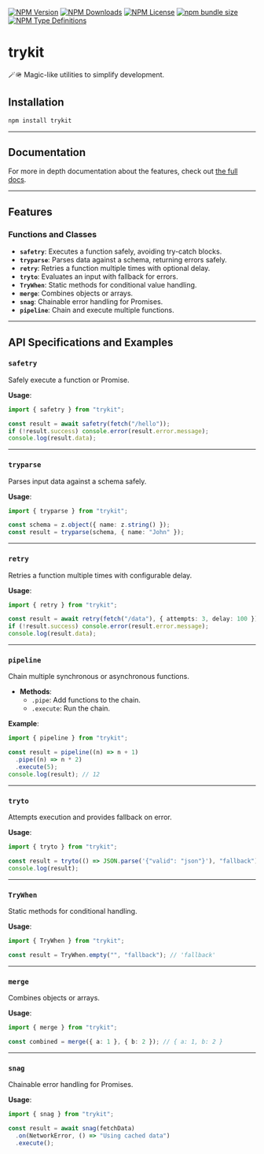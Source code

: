 [![NPM Version](https://img.shields.io/npm/v/trykit?style=flat-square?labelColor=black&color=navy)](https://npmjs.com/trykit/)
[![NPM Downloads](https://img.shields.io/npm/d18m/trykit?style=flat-square?labelColor=black&color=navy)](https://npmjs.com/trykit/)
[![NPM License](https://img.shields.io/npm/l/trykit?style=flat-square?labelColor=black&color=navy)](https://npmjs.com/trykit/)
[![npm bundle size](https://img.shields.io/bundlephobia/minzip/trykit?style=flat-square?labelColor=black&color=navy)](https://npmjs.com/trykit/)
[![NPM Type Definitions](https://img.shields.io/npm/types/trykit?style=flat-square?labelColor=black&color=navy)](https://npmjs.com/trykit/)

# trykit

🪄🪖 Magic-like utilities to simplify development.

## Installation

```bash
npm install trykit
```

---

## Documentation

For more in depth documentation about the features, check out [the full docs](https://github.com/m10rten/trykit/tree/main/docs).

---

## Features

### Functions and Classes

- **`safetry`**: Executes a function safely, avoiding try-catch blocks.
- **`tryparse`**: Parses data against a schema, returning errors safely.
- **`retry`**: Retries a function multiple times with optional delay.
- **`tryto`**: Evaluates an input with fallback for errors.
- **`TryWhen`**: Static methods for conditional value handling.
- **`merge`**: Combines objects or arrays.
- **`snag`**: Chainable error handling for Promises.
- **`pipeline`**: Chain and execute multiple functions.

---

## API Specifications and Examples

### `safetry`

Safely execute a function or Promise.

**Usage**:

```ts
import { safetry } from "trykit";

const result = await safetry(fetch("/hello"));
if (!result.success) console.error(result.error.message);
console.log(result.data);
```

---

### `tryparse`

Parses input data against a schema safely.

**Usage**:

```ts
import { tryparse } from "trykit";

const schema = z.object({ name: z.string() });
const result = tryparse(schema, { name: "John" });
```

---

### `retry`

Retries a function multiple times with configurable delay.

**Usage**:

```ts
import { retry } from "trykit";

const result = await retry(fetch("/data"), { attempts: 3, delay: 100 });
if (!result.success) console.error(result.error.message);
console.log(result.data);
```

---

### `pipeline`

Chain multiple synchronous or asynchronous functions.

- **Methods**:
  - `.pipe`: Add functions to the chain.
  - `.execute`: Run the chain.

**Example**:

```ts
import { pipeline } from "trykit";

const result = pipeline((n) => n + 1)
  .pipe((n) => n * 2)
  .execute(5);
console.log(result); // 12
```

---

### `tryto`

Attempts execution and provides fallback on error.

**Usage**:

```ts
import { tryto } from "trykit";

const result = tryto(() => JSON.parse('{"valid": "json"}'), "fallback");
console.log(result);
```

---

### `TryWhen`

Static methods for conditional handling.

**Usage**:

```ts
import { TryWhen } from "trykit";

const result = TryWhen.empty("", "fallback"); // 'fallback'
```

---

### `merge`

Combines objects or arrays.

**Usage**:

```ts
import { merge } from "trykit";

const combined = merge({ a: 1 }, { b: 2 }); // { a: 1, b: 2 }
```

---

### `snag`

Chainable error handling for Promises.

**Usage**:

```ts
import { snag } from "trykit";

const result = await snag(fetchData)
  .on(NetworkError, () => "Using cached data")
  .execute();
```
